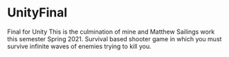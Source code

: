 # UnityFinal
Final for Unity
This is the culmination of mine and Matthew Sailings work this semester Spring 2021. 
Survival based shooter game in which you must survive infinite waves of enemies trying to kill you.
